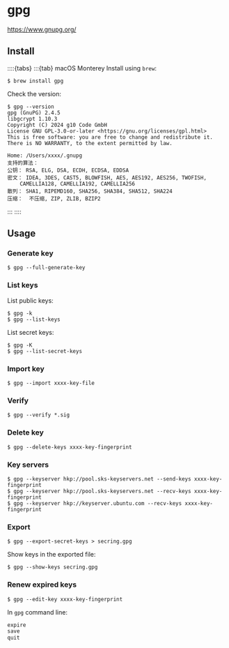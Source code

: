 # gpg

<https://www.gnupg.org/>

## Install

::::{tabs}
:::{tab} macOS Monterey
Install using `brew`:

```console
$ brew install gpg
```

Check the version:

```console
$ gpg --version
gpg (GnuPG) 2.4.5
libgcrypt 1.10.3
Copyright (C) 2024 g10 Code GmbH
License GNU GPL-3.0-or-later <https://gnu.org/licenses/gpl.html>
This is free software: you are free to change and redistribute it.
There is NO WARRANTY, to the extent permitted by law.

Home: /Users/xxxx/.gnupg
支持的算法：
公钥： RSA, ELG, DSA, ECDH, ECDSA, EDDSA
密文： IDEA, 3DES, CAST5, BLOWFISH, AES, AES192, AES256, TWOFISH,
    CAMELLIA128, CAMELLIA192, CAMELLIA256
散列： SHA1, RIPEMD160, SHA256, SHA384, SHA512, SHA224
压缩：  不压缩, ZIP, ZLIB, BZIP2
```

:::
::::

## Usage

### Generate key

```console
$ gpg --full-generate-key
```

### List keys

List public keys:

```console
$ gpg -k
$ gpg --list-keys
```

List secret keys:

```console
$ gpg -K
$ gpg --list-secret-keys
```

### Import key

```console
$ gpg --import xxxx-key-file
```

### Verify

```console
$ gpg --verify *.sig
```

### Delete key

```console
$ gpg --delete-keys xxxx-key-fingerprint
```

### Key servers

```console
$ gpg --keyserver hkp://pool.sks-keyservers.net --send-keys xxxx-key-fingerprint
$ gpg --keyserver hkp://pool.sks-keyservers.net --recv-keys xxxx-key-fingerprint
$ gpg --keyserver hkp://keyserver.ubuntu.com --recv-keys xxxx-key-fingerprint
```

### Export

```console
$ gpg --export-secret-keys > secring.gpg
```

Show keys in the exported file:

```console
$ gpg --show-keys secring.gpg
```

### Renew expired keys

```console
$ gpg --edit-key xxxx-key-fingerprint
```

In `gpg` command line:

```sh
expire
save
quit
```
